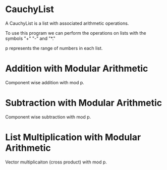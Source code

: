 # CauchyList
A CauchyList is a list with associated arithmetic operations.

To use this program we can perform the operations on lists with the symbols "+" "-" and "*."

p represents the range of numbers in each list. 

# Addition with Modular Arithmetic
Component wise addition with mod p.




# Subtraction with Modular Arithmetic
Component wise subtraction with mod p.




# List Multiplication with Modular Arithmetic
Vector multiplicaiton (cross product) with mod p.
